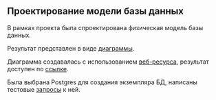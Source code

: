 ## Проектирование модели базы данных
В рамках проекта была спроектирована физическая модель базы данных.

Результат представлен в виде [диаграммы](https://github.com/dariagon23/E-Market-IBA-SA/blob/main/DB/db-diagram.png).

Диаграмма создавалась с использованием [веб-ресурса](https://dbdiagram.io), результат доступен по [ссылке](https://github.com/dariagon23/E-Market-IBA-SA/blob/main/DB/db-diagram-code.txt).

Была выбрана Postgres для создания экземпляра БД, написаны тестовые [запросы](https://github.com/dariagon23/E-Market-IBA-SA/blob/main/DB/selects_examples.txt) к ней.
